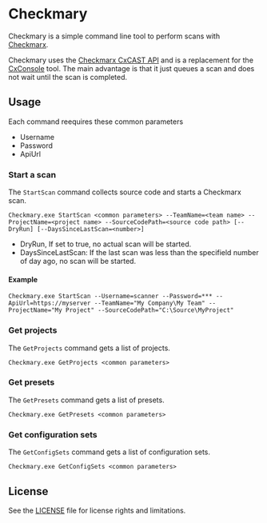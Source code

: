 # Checkmary

Checkmary is a simple command line tool to perform scans with [Checkmarx](https://www.checkmarx.com).

Checkmary uses the [Checkmarx CxCAST API](https://checkmarx.atlassian.net/wiki/spaces/KC/pages/5767170/CxSAST+API+Guide) and is a replacement for the [CxConsole](https://checkmarx.atlassian.net/wiki/spaces/KC/pages/52560015/CxConsole+CxSAST+CLI) tool.
The main advantage is that it just queues a scan and does not wait until the scan is completed.

## Usage

Each command reequires these common parameters

* Username
* Password
* ApiUrl

### Start a scan

The `StartScan` command collects source code and starts a Checkmarx scan.

    Checkmary.exe StartScan <common parameters> --TeamName=<team name> --ProjectName=<project name> --SourceCodePath=<source code path> [--DryRun] [--DaysSinceLastScan=<number>]

* DryRun, If set to true, no actual scan will be started.
* DaysSinceLastScan: If the last scan was less than the specifield number of day ago, no scan will be started.

#### Example

    Checkmary.exe StartScan --Username=scanner --Password=*** --ApiUrl=https://myserver --TeamName="My Company\My Team" --ProjectName="My Project" --SourceCodePath="C:\Source\MyProject"

### Get projects

The `GetProjects` command gets a list of projects.

    Checkmary.exe GetProjects <common parameters>

### Get presets

The `GetPresets` command gets a list of presets.

    Checkmary.exe GetPresets <common parameters>

### Get configuration sets

The `GetConfigSets` command gets a list of configuration sets.

    Checkmary.exe GetConfigSets <common parameters>

## License

See the [LICENSE](LICENSE.md) file for license rights and limitations.